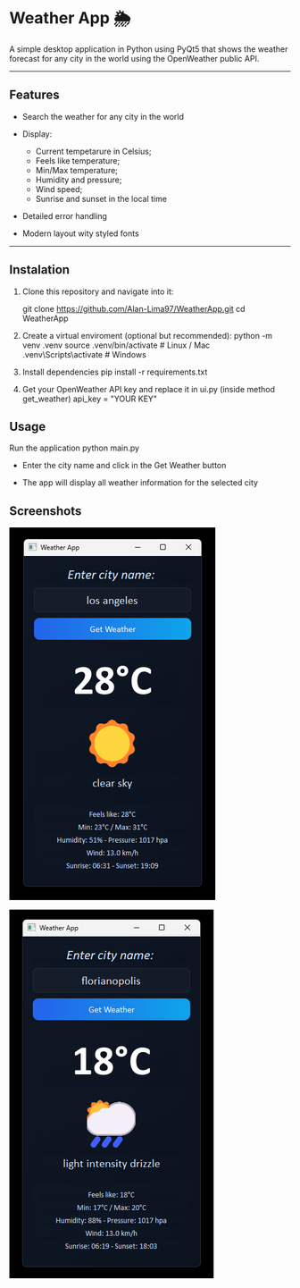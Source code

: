 # Weather App 🌦️

A simple desktop application in Python using PyQt5 that shows the weather forecast for any city in the world using the OpenWeather public API.

---

##  Features

- Search the weather for any city in the world
  
- Display:

  - Current tempetarure in Celsius;
  - Feels like temperature;
  - Min/Max temperature;
  - Humidity and pressure;
  - Wind speed;
  - Sunrise and sunset in the local time

- Detailed error handling

- Modern layout wity styled fonts

---

##  Instalation

1. Clone this repository and navigate into it:

	git clone https://github.com/Alan-Lima97/WeatherApp.git
    cd WeatherApp

2. Create a virtual enviroment (optional but recommended):
	python -m venv .venv
	source .venv/bin/activate    # Linux / Mac
	.venv\Scripts\activate       # Windows

3. Install dependencies
	pip install -r requirements.txt

4. Get your OpenWeather API key and replace it in ui.py (inside method get_weather)
	api_key = "YOUR KEY"

## Usage

Run the application
	python main.py

- Enter the city name and click in the Get Weather button

- The app will display all weather information for the selected city

## Screenshots

![Main screen with infos](screenshot/screenshot_1.png)

![Main screen with infos](screenshot/screenshot_2.png)

